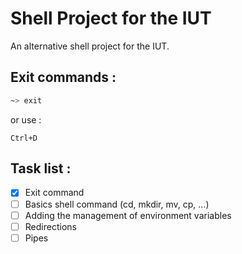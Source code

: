 # Shell Project for the IUT

  An alternative shell project for the IUT.

## Exit commands :

  ```bash
  ~> exit
  ```
  or use :
  ```
  Ctrl+D
  ```
  
## Task list :
  - [x] Exit command
  - [ ] Basics shell command (cd, mkdir, mv, cp, ...)
  - [ ] Adding the management of environment variables
  - [ ] Redirections
  - [ ] Pipes
